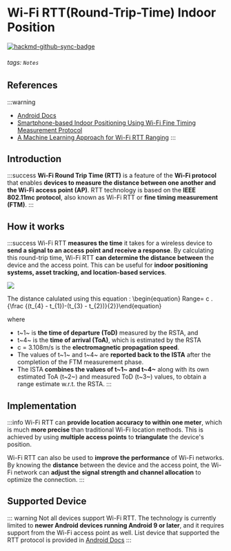 # Wi-Fi RTT(Round-Trip-Time) Indoor Position

[![hackmd-github-sync-badge](https://hackmd.io/ALI42rUTQ0OX2erIsFwL1w/badge)](https://hackmd.io/ALI42rUTQ0OX2erIsFwL1w)

###### tags: `Notes`

## References
:::warning
- [Android Docs](https://developer.android.com/guide/topics/connectivity/wifi-rtt)
- [Smartphone-based Indoor Positioning Using Wi-Fi Fine Timing Measurement Protocol](https://core.ac.uk/download/pdf/233003516.pdf)
- [A Machine Learning Approach for Wi-Fi RTT Ranging](https://www.researchgate.net/publication/329887019_A_Machine_Learning_Approach_for_Wi-Fi_RTT_Ranging)
:::

## Introduction
:::success
**Wi-Fi Round Trip Time (RTT)** is a feature of the **Wi-Fi protocol** that enables **devices to measure the distance between one another and the Wi-Fi access point (AP)**. RTT technology is based on the **IEEE 802.11mc protocol**, also known as Wi-Fi RTT or **fine timing measurement (FTM)**.
:::

## How it works
:::success
Wi-Fi RTT **measures the time** it takes for a wireless device to **send a signal to an access point and receive a response**. By calculating this round-trip time, Wi-Fi RTT **can determine the distance between** the device and the access point. This can be useful for **indoor positioning systems, asset tracking, and location-based services**.

![](https://i.imgur.com/J1VfocA.png)

The distance calulated using this equation : 
\begin{equation} Range= c . {\frac {(t_{4} - t_{1})-(t_{3} - t_{2})}{2}}\end{equation}

where 
* t~1~ is **the time of departure (ToD)** measured by the RSTA, and 
* t~4~ is the **time of arrival (ToA)**, which is estimated by the RSTA
*  c = 3.108m/s is the **electromagnetic propagation speed**. 
*  The values of t~1~ and t~4~ are **reported back to the ISTA** after the completion of the FTM measurement phase. 
*  The ISTA **combines the values of t~1~ and t~4~** along with its own estimated ToA (t~2~) and measured ToD (t~3~) values, to obtain a range estimate w.r.t. the RSTA.
:::

## Implementation
:::info
Wi-Fi RTT can **provide location accuracy to within one meter**, which is much **more precise** than traditional Wi-Fi location methods. This is achieved by using **multiple access points** to **triangulate** the device's position.

Wi-Fi RTT can also be used to **improve the performance** of Wi-Fi networks. By knowing the **distance** between the device and the access point, the Wi-Fi network can **adjust the signal strength and channel allocation** to optimize the connection.
:::


## Supported Device
:::   warning
Not all devices support Wi-Fi RTT. The technology is currently limited to **newer Android devices running Android 9 or later**, and it requires support from the Wi-Fi access point as well.
List device that supported the RTT protocol is provided in [Android Docs](https://developer.android.com/guide/topics/connectivity/wifi-rtt)
:::



